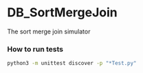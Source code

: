 # DB_SortMergeJoin
The sort merge join simulator


### How to run tests
```bash
python3 -m unittest discover -p "*Test.py"
```